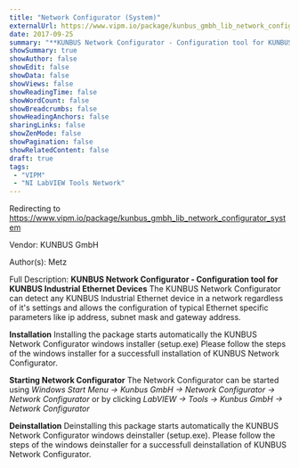```yaml
---
title: "Network Configurator (System)"
externalUrl: https://www.vipm.io/package/kunbus_gmbh_lib_network_configurator_system
date: 2017-09-25
summary: "**KUNBUS Network Configurator - Configuration tool for KUNBUS Industrial Ethernet Devices**"
showSummary: true
showAuthor: false
showEdit: false
showData: false
showViews: false
showReadingTime: false
showWordCount: false
showBreadcrumbs: false
showHeadingAnchors: false
sharingLinks: false
showZenMode: false
showPagination: false
showRelatedContent: false
draft: true
tags:
 - "VIPM"
 - "NI LabVIEW Tools Network"
---
```


Redirecting to https://www.vipm.io/package/kunbus_gmbh_lib_network_configurator_system

Vendor: KUNBUS GmbH

Author(s): Metz
 
Full Description:
**KUNBUS Network Configurator - Configuration tool for KUNBUS Industrial Ethernet Devices**
The KUNBUS Network Configurator can detect any KUNBUS Industrial Ethernet device in a network regardless of it's settings and allows the configuration of typical Ethernet specific parameters like ip address, subnet mask and gateway address.

**Installation**
Installing the package starts automatically the KUNBUS Network Configurator windows installer (setup.exe)
Please follow the steps of the windows installer for a successfull installation of KUNBUS Network Configurator.

**Starting Network Configurator**
The Network Configurator can be started using
*Windows Start Menu -> Kunbus GmbH -> Network Configurator -> Network Configurator* 
or by clicking 
*LabVIEW -> Tools -> Kunbus GmbH -> Network Configurator*

**Deinstallation**
Deinstalling this package starts automatically the KUNBUS Network Configurator windows deinstaller (setup.exe).
Please follow the steps of the windows deinstaller for a successfull deinstallation of KUNBUS Network Configurator.